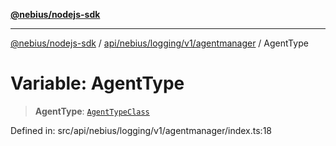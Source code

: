 [**@nebius/nodejs-sdk**](../../../../../../README.md)

---

[@nebius/nodejs-sdk](../../../../../../README.md) / [api/nebius/logging/v1/agentmanager](../README.md) / AgentType

# Variable: AgentType

> **AgentType**: [`AgentTypeClass`](../type-aliases/AgentTypeClass.md)

Defined in: src/api/nebius/logging/v1/agentmanager/index.ts:18
